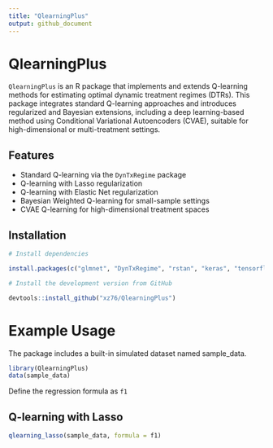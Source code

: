 ```yaml
---
title: "QlearningPlus"
output: github_document
---
```


# QlearningPlus

`QlearningPlus` is an R package that implements and extends Q-learning methods for estimating optimal dynamic treatment regimes (DTRs). This package integrates standard Q-learning approaches and introduces regularized and Bayesian extensions, including a deep learning-based method using Conditional Variational Autoencoders (CVAE), suitable for high-dimensional or multi-treatment settings.

## Features

-   Standard Q-learning via the `DynTxRegime` package
-   Q-learning with Lasso regularization
-   Q-learning with Elastic Net regularization
-   Bayesian Weighted Q-learning for small-sample settings
-   CVAE Q-learning for high-dimensional treatment spaces

## Installation

```r
# Install dependencies 

install.packages(c("glmnet", "DynTxRegime", "rstan", "keras", "tensorflow")) keras::install_keras()

# Install the development version from GitHub

devtools::install_github("xz76/QlearningPlus")

```

# Example Usage

The package includes a built-in simulated dataset named sample_data.

``` r
library(QlearningPlus)
data(sample_data)
```
Define the regression formula as `f1`

## Q-learning with Lasso

```r
qlearning_lasso(sample_data, formula = f1)
```
